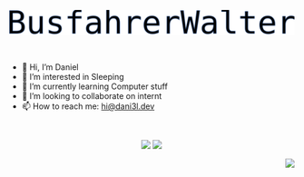 <p align="center">
  <img src="https://raw.githubusercontent.com/BusfahrerWalter/BusfahrerWalter/main/walter-embed.svg"/>
</p>

<br>

- 👋 Hi, I’m Daniel
- 👀 I’m interested in Sleeping
- 🌱 I’m currently learning Computer stuff
- 💞️ I’m looking to collaborate on internt
- 📫 How to reach me: hi@dani3l.dev

<br>

<p align="center">
  <img src="https://github-readme-stats.vercel.app/api?theme=github_dark&username=busfahrerWalter" style="height: 195px;"/>
  <img src="https://github-readme-stats.vercel.app/api/top-langs?theme=github_dark&layout=compact&username=busfahrerWalter" style="height: 195px;"/>
</p>

<p align="right">
  <img src="https://visitor-badge.laobi.icu/badge?page_id=BusfahrerWalter.BusfahrerWalter"/>
</p>

<!---
BusfahrerWalter/BusfahrerWalter is a ✨ special ✨ repository because its `README.md` (this file) appears on your GitHub profile.
You can click the Preview link to take a look at your changes.
--->

